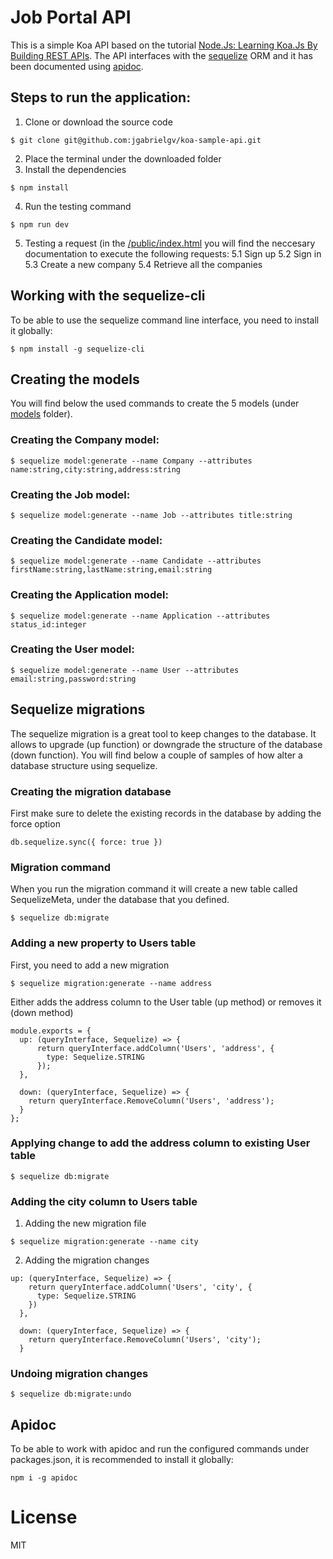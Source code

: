 # Job Portal API

This is a simple Koa API based on the tutorial [Node.Js: Learning Koa.Js By Building REST APIs](https://www.udemy.com/learning-koajs-by-building-rest-apis/).
The API interfaces with the [sequelize](http://docs.sequelizejs.com/) ORM and it has been documented using [apidoc](http://apidocjs.com/).

## Steps to run the application:
1. Clone or download the source code
```
$ git clone git@github.com:jgabrielgv/koa-sample-api.git
```
2. Place the terminal under the downloaded folder
3. Install the dependencies
```
$ npm install
```
4. Run the testing command
```
$ npm run dev
```
5. Testing a request (in the [/public/index.html](https://github.com/jgabrielgv/job-portal-koa-api/blob/master/public/index.html) you will find the neccesary documentation to execute the following requests:
5.1 Sign up
5.2 Sign in
5.3 Create a new company
5.4 Retrieve all the companies

## Working with the sequelize-cli
To be able to use the sequelize command line interface, you need to install it globally:
```
$ npm install -g sequelize-cli
```

## Creating the models
You will find below the used commands to create the 5 models (under [models](https://github.com/jgabrielgv/job-portal-koa-api/tree/master/models) folder).

### Creating the Company model:
```
$ sequelize model:generate --name Company --attributes name:string,city:string,address:string
```
### Creating the Job model:
```
$ sequelize model:generate --name Job --attributes title:string
```
### Creating the Candidate model:
```
$ sequelize model:generate --name Candidate --attributes firstName:string,lastName:string,email:string
```
### Creating the Application model:
```
$ sequelize model:generate --name Application --attributes status_id:integer
```
### Creating the User model:
```
$ sequelize model:generate --name User --attributes email:string,password:string
```
## Sequelize migrations
The sequelize migration is a great tool to keep changes to the database. It allows to upgrade (up function) or downgrade the structure of the database (down function).
You will find below a couple of samples of how alter a database structure using sequelize.
### Creating the migration database
First make sure to delete the existing records in the database by adding the force option
```
db.sequelize.sync({ force: true })
```
### Migration command
When you run the migration command it will create a new table called  SequelizeMeta, under the database that you defined.
```
$ sequelize db:migrate
```
### Adding a new property to Users table
First, you need to add a new migration
```
$ sequelize migration:generate --name address
```
Either adds the address column to the User table (up method) or removes it (down method)
```
module.exports = {
  up: (queryInterface, Sequelize) => {
      return queryInterface.addColumn('Users', 'address', {
        type: Sequelize.STRING
      });
  },

  down: (queryInterface, Sequelize) => {
    return queryInterface.RemoveColumn('Users', 'address');
  }
};
```
### Applying change to add the address column to existing User table
```
$ sequelize db:migrate
```
### Adding the city column to Users table
1. Adding the new migration file
```
$ sequelize migration:generate --name city
```
2. Adding the migration changes
```
up: (queryInterface, Sequelize) => {
    return queryInterface.addColumn('Users', 'city', {
      type: Sequelize.STRING
    })
  },

  down: (queryInterface, Sequelize) => {
    return queryInterface.RemoveColumn('Users', 'city');
  }
```
### Undoing migration changes
```
$ sequelize db:migrate:undo
```
## Apidoc
To be able to work with apidoc and run the configured commands under packages.json, it is recommended to install it globally:
```
npm i -g apidoc
```

# License
  MIT